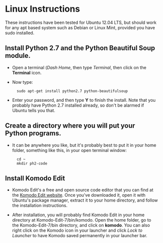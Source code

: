 # Linux Instructions

These instructions have been tested for Ubuntu 12.04 LTS, but should work for any apt based system such as Debian or Linux Mint, provided you have sudo installed.

## Install Python 2.7 and the Python Beautiful Soup module.

* Open a terminal (_Dash Home_, then type _Terminal_, then click on the **Terminal** icon.

* Now type:
	
		sudo apt-get install python2.7 python-beautifulsoup

* Enter your password, and then type **Y** to finish the install. Note that you probably have Python 2.7 installed already, so don't be alarmed if Ubuntu tells you that.

## Create a directory where you will put your Python programs. 

* It can be anywhere you like, but it's probably best to put it in your home folder, something like this, in your open terminal window:
	
		cd ~
		mkdir ph2-code

## Install Komodo Edit
* Komodo Edit's a free and open source code editor that you can find at the [Komodo Edit website](http://www.activestate.com/komodo-edit). Once you've downloaded it, open it with Ubuntu's package manager, extract it to your home directory, and follow the installation instructions.

* After installation, you will probably find Komodo Edit in your home directory at Komodo-Edit-7/bin/komodo. Open the home folder, go to the Komodo-Edit-7/bin directory, and click on **komodo**. You can also right click on the Komodo icon in your launcher and click _Lock to Launcher_ to have Komodo saved permanently in your launcher bar.



